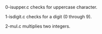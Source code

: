 0-isupper.c checks for uppercase character.

1-isdigit.c checks for a digit (0 through 9).

2-mul.c multiplies two integers.